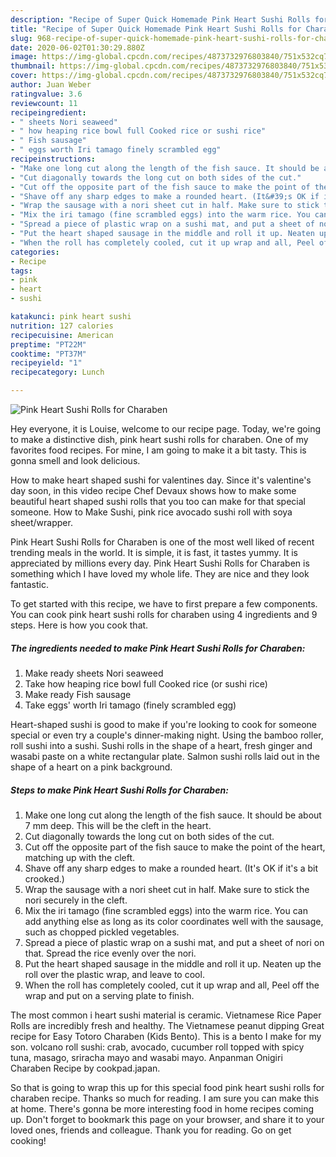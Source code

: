 ```yaml
---
description: "Recipe of Super Quick Homemade Pink Heart Sushi Rolls for Charaben"
title: "Recipe of Super Quick Homemade Pink Heart Sushi Rolls for Charaben"
slug: 968-recipe-of-super-quick-homemade-pink-heart-sushi-rolls-for-charaben
date: 2020-06-02T01:30:29.880Z
image: https://img-global.cpcdn.com/recipes/4873732976803840/751x532cq70/pink-heart-sushi-rolls-for-charaben-recipe-main-photo.jpg
thumbnail: https://img-global.cpcdn.com/recipes/4873732976803840/751x532cq70/pink-heart-sushi-rolls-for-charaben-recipe-main-photo.jpg
cover: https://img-global.cpcdn.com/recipes/4873732976803840/751x532cq70/pink-heart-sushi-rolls-for-charaben-recipe-main-photo.jpg
author: Juan Weber
ratingvalue: 3.6
reviewcount: 11
recipeingredient:
- " sheets Nori seaweed"
- " how heaping rice bowl full Cooked rice or sushi rice"
- " Fish sausage"
- " eggs worth Iri tamago finely scrambled egg"
recipeinstructions:
- "Make one long cut along the length of the fish sauce. It should be about 7 mm deep. This will be the cleft in the heart."
- "Cut diagonally towards the long cut on both sides of the cut."
- "Cut off the opposite part of the fish sauce to make the point of the heart, matching up with the cleft."
- "Shave off any sharp edges to make a rounded heart. (It&#39;s OK if it&#39;s a bit crooked.)"
- "Wrap the sausage with a nori sheet cut in half. Make sure to stick the nori securely in the cleft."
- "Mix the iri tamago (fine scrambled eggs) into the warm rice. You can add anything else as long as its color coordinates well with the sausage, such as chopped pickled vegetables."
- "Spread a piece of plastic wrap on a sushi mat, and put a sheet of nori on that. Spread the rice evenly over the nori."
- "Put the heart shaped sausage in the middle and roll it up. Neaten up the roll over the plastic wrap, and leave to cool."
- "When the roll has completely cooled, cut it up wrap and all, Peel off the wrap and put on a serving plate to finish."
categories:
- Recipe
tags:
- pink
- heart
- sushi

katakunci: pink heart sushi 
nutrition: 127 calories
recipecuisine: American
preptime: "PT22M"
cooktime: "PT37M"
recipeyield: "1"
recipecategory: Lunch

---
```



![Pink Heart Sushi Rolls for Charaben](https://img-global.cpcdn.com/recipes/4873732976803840/751x532cq70/pink-heart-sushi-rolls-for-charaben-recipe-main-photo.jpg)

Hey everyone, it is Louise, welcome to our recipe page. Today, we're going to make a distinctive dish, pink heart sushi rolls for charaben. One of my favorites food recipes. For mine, I am going to make it a bit tasty. This is gonna smell and look delicious.

How to make heart shaped sushi for valentines day. Since it&#39;s valentine&#39;s day soon, in this video recipe Chef Devaux shows how to make some beautiful heart shaped sushi rolls that you too can make for that special someone. How to Make Sushi, pink rice avocado sushi roll with soya sheet/wrapper.

Pink Heart Sushi Rolls for Charaben is one of the most well liked of recent trending meals in the world. It is simple, it is fast, it tastes yummy. It is appreciated by millions every day. Pink Heart Sushi Rolls for Charaben is something which I have loved my whole life. They are nice and they look fantastic.


To get started with this recipe, we have to first prepare a few components. You can cook pink heart sushi rolls for charaben using 4 ingredients and 9 steps. Here is how you cook that.

<!--inarticleads1-->

##### The ingredients needed to make Pink Heart Sushi Rolls for Charaben:

1. Make ready  sheets Nori seaweed
1. Take  how heaping rice bowl full Cooked rice (or sushi rice)
1. Make ready  Fish sausage
1. Take  eggs&#39; worth Iri tamago (finely scrambled egg)


Heart-shaped sushi is good to make if you&#39;re looking to cook for someone special or even try a couple&#39;s dinner-making night. Using the bamboo roller, roll sushi into a sushi. Sushi rolls in the shape of a heart, fresh ginger and wasabi paste on a white rectangular plate. Salmon sushi rolls laid out in the shape of a heart on a pink background. 

<!--inarticleads2-->

##### Steps to make Pink Heart Sushi Rolls for Charaben:

1. Make one long cut along the length of the fish sauce. It should be about 7 mm deep. This will be the cleft in the heart.
1. Cut diagonally towards the long cut on both sides of the cut.
1. Cut off the opposite part of the fish sauce to make the point of the heart, matching up with the cleft.
1. Shave off any sharp edges to make a rounded heart. (It&#39;s OK if it&#39;s a bit crooked.)
1. Wrap the sausage with a nori sheet cut in half. Make sure to stick the nori securely in the cleft.
1. Mix the iri tamago (fine scrambled eggs) into the warm rice. You can add anything else as long as its color coordinates well with the sausage, such as chopped pickled vegetables.
1. Spread a piece of plastic wrap on a sushi mat, and put a sheet of nori on that. Spread the rice evenly over the nori.
1. Put the heart shaped sausage in the middle and roll it up. Neaten up the roll over the plastic wrap, and leave to cool.
1. When the roll has completely cooled, cut it up wrap and all, Peel off the wrap and put on a serving plate to finish.


The most common i heart sushi material is ceramic. Vietnamese Rice Paper Rolls are incredibly fresh and healthy. The Vietnamese peanut dipping Great recipe for Easy Totoro Charaben (Kids Bento). This is a bento I make for my son. volcano roll sushi: crab, avocado, cucumber roll topped with spicy tuna, masago, sriracha mayo and wasabi mayo. Anpanman Onigiri Charaben Recipe by cookpad.japan. 

So that is going to wrap this up for this special food pink heart sushi rolls for charaben recipe. Thanks so much for reading. I am sure you can make this at home. There's gonna be more interesting food in home recipes coming up. Don't forget to bookmark this page on your browser, and share it to your loved ones, friends and colleague. Thank you for reading. Go on get cooking!

